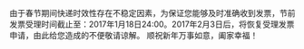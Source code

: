 由于春节期间快递时效性存在不稳定因素，为保证您能够及时准确收到发票，节前发票受理时间截止至：2017年1月18日24:00。2017年2月3日后，将恢复受理发票申请，由此给您造成的不便敬请谅解。
顺祝新年万事如意，阖家幸福！